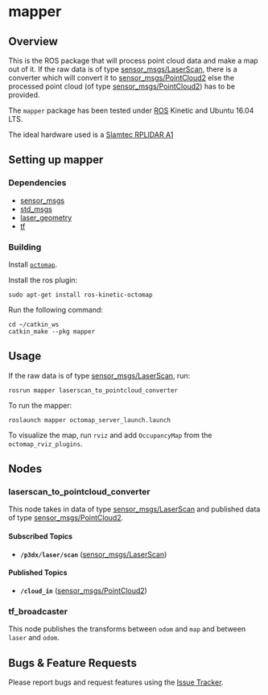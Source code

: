 # mapper

## Overview

This is the ROS package that will process point cloud data and make a map out of it. If the raw data is of type [sensor_msgs/LaserScan], there is a converter which will convert it to [sensor_msgs/PointCloud2] else the processed point cloud (of type [sensor_msgs/PointCloud2]) has to be provided.

The `mapper` package has been tested under [ROS](http://www.ros.org) Kinetic and Ubuntu 16.04 LTS.

The ideal hardware used is a [Slamtec RPLIDAR A1](https://www.logitech.com/en-in/product/c930e-webcam)

## Setting up mapper

### Dependencies

- [sensor_msgs](http://wiki.ros.org/sensor_msgs)
- [std_msgs](http://wiki.ros.org/std_msgs)
- [laser_geometry](http://wiki.ros.org/laser_geometry)
- [tf](http://wiki.ros.org/tf)

### Building

Install [`octomap`](https://github.com/OctoMap/octomap).

Install the ros plugin:
```
sudo apt-get install ros-kinetic-octomap
```
Run the following command:
```
cd ~/catkin_ws
catkin_make --pkg mapper
```

## Usage

If the raw data is of type [sensor_msgs/LaserScan], run:
```
rosrun mapper laserscan_to_pointcloud_converter
```

To run the mapper:
```
roslaunch mapper octomap_server_launch.launch
```

To visualize the map, run `rviz` and add `OccupancyMap` from the `octomap_rviz_plugins`.

## Nodes

### laserscan_to_pointcloud_converter

This node takes in data of type [sensor_msgs/LaserScan] and published data of type [sensor_msgs/PointCloud2].

#### Subscribed Topics
* **`/p3dx/laser/scan`** ([sensor_msgs/LaserScan])

#### Published Topics
* **`/cloud_in`** ([sensor_msgs/PointCloud2])

### tf_broadcaster

This node publishes the transforms between `odom` and `map` and between `laser` and `odom`.

## Bugs & Feature Requests

Please report bugs and request features using the [Issue Tracker](https://github.com/ERA-IITK/ICRA_ai_challenge/issues).

[sensor_msgs/LaserScan]: http://docs.ros.org/kinetic/api/sensor_msgs/html/msg/LaserScan.html
[sensor_msgs/PointCloud2]: http://docs.ros.org/kinetic/api/sensor_msgs/html/msg/PointCloud2.html